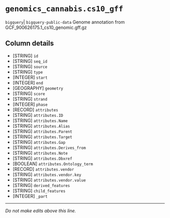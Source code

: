 # `genomics_cannabis.cs10_gff`
`bigquery`| `bigquery-public-data`
Genome annotation from GCF_900626175.1_cs10_genomic.gff.gz

## Column details
* [STRING]    `id`
* [STRING]    `seq_id`
* [STRING]    `source`
* [STRING]    `type`
* [INTEGER]   `start`
* [INTEGER]   `end`
* [GEOGRAPHY] `geometry`
* [STRING]    `score`
* [STRING]    `strand`
* [INTEGER]   `phase`
* [RECORD]    `attributes`
* [STRING]    `attributes.ID`
* [STRING]    `attributes.Name`
* [STRING]    `attributes.Alias`
* [STRING]    `attributes.Parent`
* [STRING]    `attributes.Target`
* [STRING]    `attributes.Gap`
* [STRING]    `attributes.Derives_from`
* [STRING]    `attributes.Note`
* [STRING]    `attributes.Dbxref`
* [BOOLEAN]   `attributes.Ontology_term`
* [RECORD]    `attributes.vendor`
* [STRING]    `attributes.vendor.key`
* [STRING]    `attributes.vendor.value`
* [STRING]    `derived_features`
* [STRING]    `child_features`
* [INTEGER]   `_part`

-------------------------------------------------------------------------------
*Do not make edits above this line.*
